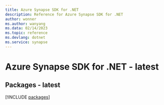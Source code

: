 ```yaml
---
title: Azure Synapse SDK for .NET
description: Reference for Azure Synapse SDK for .NET
author: wonner
ms.author: wanyang
ms.data: 02/14/2023
ms.topic: reference
ms.devlang: dotnet
ms.service: synapse
---
```

# Azure Synapse SDK for .NET - latest
## Packages - latest
[!INCLUDE [packages](synapse-index.md)]